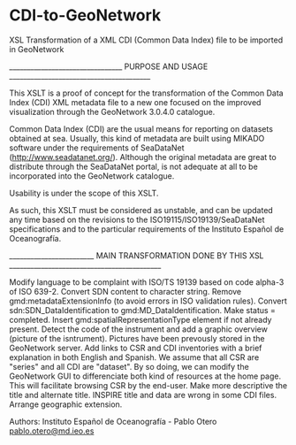 # CDI-to-GeoNetwork
XSL Transformation of a XML CDI (Common Data Index) file to be imported in GeoNetwork 


________________________________ PURPOSE AND USAGE ________________________________________

This XSLT is a proof of concept for the transformation of the Common Data Index (CDI) XML metadata file to a new one focused on the improved visualization through the GeoNetwork 3.0.4.0 catalogue.

Common Data Index (CDI) are the usual means for reporting on datasets obtained at sea. Usually, this kind of metadata are built using MIKADO software under the requirements of SeaDataNet (http://www.seadatanet.org/). Although the original metadata are great to distribute through the SeaDataNet portal, is not adequate at all to be incorporated into the GeoNetwork catalogue.

Usability is under the scope of this XSLT.

As such, this XSLT must be considered as unstable, and can be updated any time based on the revisions to the ISO19115/ISO19139/SeaDataNet specifications and to the particular requirements of the Instituto Español de Oceanografía.

________________________ MAIN TRANSFORMATION DONE BY THIS XSL ___________________________________________

Modify language to be complaint with ISO/TS 19139 based on code alpha-3 of ISO 639-2.
Convert SDN content to character string.
Remove gmd:metadataExtensionInfo (to avoid errors in ISO validation rules).
Convert sdn:SDN_DataIdentification to gmd:MD_DataIdentification.
Make status = completed.
Insert gmd:spatialRepresentationType element if not already present.
Detect the code of the instrument and add a graphic overview (picture of the isntrument). Pictures have been prevously stored in the GeoNetwork server.
Add links to CSR and CDI inventories with a brief explanation in both English and Spanish.
We assume that all CSR are "series" and all CDI are "dataset". By so doing, we can modify the GeoNetwork GUI to differenciate both kind of resources at the home page. This will facilitate browsing CSR by the end-user.
Make more descriptive the title and alternate title.
INSPIRE title and data are wrong in some CDI files.
Arrange geographic extension.


Authors: Instituto Español de Oceanografía - Pablo Otero pablo.otero@md.ieo.es
